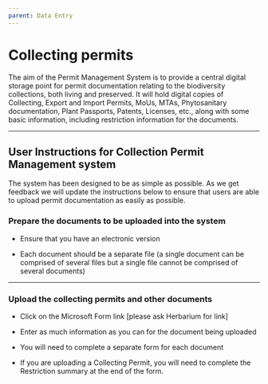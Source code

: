 ```yaml
---
parent: Data Entry
---
```


# Collecting permits



The aim of the Permit Management System is to provide a central digital storage point for permit documentation relating to the biodiversity collections, both living and preserved. It will hold digital copies of Collecting, Export and Import Permits, MoUs, MTAs, Phytosanitary documentation, Plant Passports, Patents, Licenses, etc., along with some basic information, including restriction information for the documents.

----

## User Instructions for Collection Permit Management system 

The system has been designed to be as simple as possible. As we get feedback we will update the instructions below to ensure that users are able to upload permit documentation as easily as possible.


### Prepare the documents to be uploaded into the system 

- Ensure that you have an electronic version 

- Each document should be a separate file (a single document can be comprised of several files but a single file cannot be comprised of several documents) 
 
----

### Upload the collecting permits and other documents 

- Click on the Microsoft Form link [please ask Herbarium for link]

- Enter as much information as you can for the document being uploaded 

- You will need to complete a separate form for each document 

- If you are uploading a Collecting Permit, you will need to complete the Restriction summary at the end of the form. 

 
